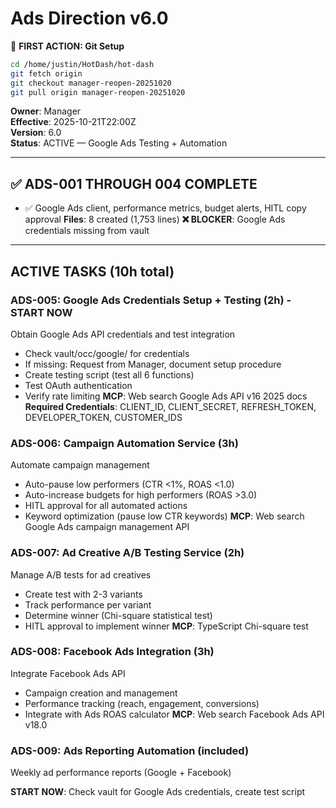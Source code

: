 # Ads Direction v6.0

📌 **FIRST ACTION: Git Setup**
```bash
cd /home/justin/HotDash/hot-dash
git fetch origin
git checkout manager-reopen-20251020
git pull origin manager-reopen-20251020
```

**Owner**: Manager  
**Effective**: 2025-10-21T22:00Z  
**Version**: 6.0  
**Status**: ACTIVE — Google Ads Testing + Automation

---

## ✅ ADS-001 THROUGH 004 COMPLETE
- ✅ Google Ads client, performance metrics, budget alerts, HITL copy approval
**Files**: 8 created (1,753 lines)
**❌ BLOCKER**: Google Ads credentials missing from vault

---

## ACTIVE TASKS (10h total)

### ADS-005: Google Ads Credentials Setup + Testing (2h) - START NOW
Obtain Google Ads API credentials and test integration
- Check vault/occ/google/ for credentials
- If missing: Request from Manager, document setup procedure
- Create testing script (test all 6 functions)
- Test OAuth authentication
- Verify rate limiting
**MCP**: Web search Google Ads API v16 2025 docs
**Required Credentials**: CLIENT_ID, CLIENT_SECRET, REFRESH_TOKEN, DEVELOPER_TOKEN, CUSTOMER_IDS

### ADS-006: Campaign Automation Service (3h)
Automate campaign management
- Auto-pause low performers (CTR <1%, ROAS <1.0)
- Auto-increase budgets for high performers (ROAS >3.0)
- HITL approval for all automated actions
- Keyword optimization (pause low CTR keywords)
**MCP**: Web search Google Ads campaign management API

### ADS-007: Ad Creative A/B Testing Service (2h)
Manage A/B tests for ad creatives
- Create test with 2-3 variants
- Track performance per variant
- Determine winner (Chi-square statistical test)
- HITL approval to implement winner
**MCP**: TypeScript Chi-square test

### ADS-008: Facebook Ads Integration (3h)
Integrate Facebook Ads API
- Campaign creation and management
- Performance tracking (reach, engagement, conversions)
- Integrate with Ads ROAS calculator
**MCP**: Web search Facebook Ads API v18.0

### ADS-009: Ads Reporting Automation (included)
Weekly ad performance reports (Google + Facebook)

**START NOW**: Check vault for Google Ads credentials, create test script
